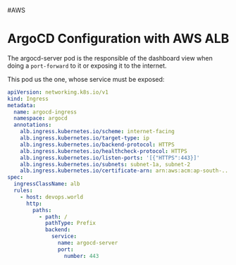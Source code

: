 #AWS 

# ArgoCD Configuration with AWS ALB


The argocd-server pod is the responsible of the dashboard view when doing a `port-forward` to it or exposing it to the internet. 

This pod us the one, whose service must be exposed: 

```yaml
apiVersion: networking.k8s.io/v1
kind: Ingress
metadata:
  name: argocd-ingress
  namespace: argocd
  annotations:
    alb.ingress.kubernetes.io/scheme: internet-facing
    alb.ingress.kubernetes.io/target-type: ip
    alb.ingress.kubernetes.io/backend-protocol: HTTPS
    alb.ingress.kubernetes.io/healthcheck-protocol: HTTPS
    alb.ingress.kubernetes.io/listen-ports: '[{"HTTPS":443}]'
    alb.ingress.kubernetes.io/subnets: subnet-1a, subnet-2
    alb.ingress.kubernetes.io/certificate-arn: arn:aws:acm:ap-south-...
spec:
  ingressClassName: alb
  rules:
    - host: devops.world
      http:
        paths:
          - path: /
            pathType: Prefix
            backend:
              service:
                name: argocd-server
                port:
                  number: 443
```